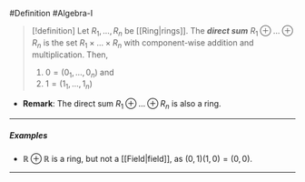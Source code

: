#Definition #Algebra-I 

> [!definition]
> Let $R_{1},\dots,R_{n}$ be [[Ring|rings]]. The ***direct sum*** $R_{1}\oplus\dots \oplus R_{n}$ is the set $R_{1}\times\dots \times R_{n}$ with component-wise addition and multiplication. Then, 
> 1. $0=(0_1,\dots,0_{n})$ and 
> 2. $1=(1_{1},\dots,1_{n})$

- **Remark**: The direct sum $R_{1}\oplus\dots \oplus R_{n}$ is also a ring.
---
##### Examples
- $\mathbb{R}\oplus \mathbb{R}$ is a ring, but not a [[Field|field]], as $(0,1)(1,0)=(0,0)$.
---